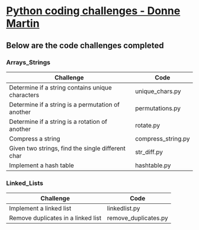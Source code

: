 # [Python coding challenges - Donne Martin](https://github.com/donnemartin/interactive-coding-challenges) 
## Below are the code challenges completed
### Arrays_Strings
|Challenge|Code|
|---|---|
|Determine if a string contains unique characters|unique_chars.py|  
|Determine if a string is a permutation of another|permutations.py|  
|Determine if a string is a rotation of another|rotate.py|  
|Compress a string|compress_string.py|  
|Given two strings, find the single different char|str_diff.py|  
|Implement a hash table|hashtable.py|  

### Linked_Lists
|Challenge|Code|
|---|---|
|Implement a linked list|linkedlist.py|  
|Remove duplicates in a linked list|remove_duplicates.py| 



  